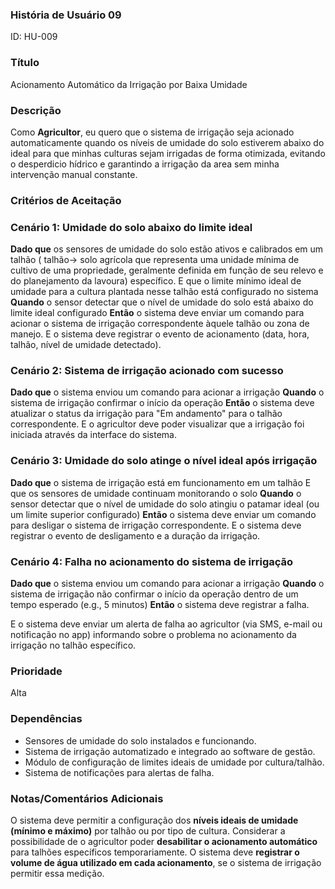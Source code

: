 ### História de Usuário 09
ID: HU-009

### Título
Acionamento Automático da Irrigação por Baixa Umidade

### Descrição

Como **Agricultor**, eu quero que o sistema de irrigação seja acionado automaticamente quando os níveis de umidade do solo estiverem abaixo do ideal para que minhas culturas sejam irrigadas de forma otimizada, evitando o desperdicio hídrico e garantindo a irrigação da area sem minha intervenção manual constante.

### Critérios de Aceitação
### Cenário 1: Umidade do solo abaixo do limite ideal

**Dado que** os sensores de umidade do solo estão ativos e calibrados em um talhão ( talhão-> solo agrícola que  representa uma unidade mínima de cultivo de uma propriedade, geralmente definida em função de seu relevo e do planejamento da lavoura) específico.
E que o limite mínimo ideal de umidade para a cultura plantada nesse talhão está configurado no sistema
**Quando** o sensor detectar que o nível de umidade do solo está abaixo do limite ideal configurado
**Então** o sistema deve enviar um comando para acionar o sistema de irrigação correspondente àquele talhão ou zona de manejo.
E o sistema deve registrar o evento de acionamento (data, hora, talhão, nível de umidade detectado).

### Cenário 2: Sistema de irrigação acionado com sucesso
**Dado que** o sistema enviou um comando para acionar a irrigação
**Quando** o sistema de irrigação confirmar o início da operação
**Então** o sistema deve atualizar o status da irrigação para "Em andamento" para o talhão correspondente.
E o agricultor deve poder visualizar que a irrigação foi iniciada através da interface do sistema.

### Cenário 3: Umidade do solo atinge o nível ideal após irrigação
**Dado que** o sistema de irrigação está em funcionamento em um talhão
E que os sensores de umidade continuam monitorando o solo
**Quando** o sensor detectar que o nível de umidade do solo atingiu o patamar ideal (ou um limite superior configurado)
**Então** o sistema deve enviar um comando para desligar o sistema de irrigação correspondente.
E o sistema deve registrar o evento de desligamento e a duração da irrigação.

### Cenário 4: Falha no acionamento do sistema de irrigação
**Dado que** o sistema enviou um comando para acionar a irrigação
**Quando** o sistema de irrigação não confirmar o início da operação dentro de um tempo esperado (e.g., 5 minutos)
**Então** o sistema deve registrar a falha.

E o sistema deve enviar um alerta de falha ao agricultor (via SMS, e-mail ou notificação no app) informando sobre o problema no acionamento da irrigação no talhão específico.

### Prioridade
Alta

### Dependências
- Sensores de umidade do solo instalados e funcionando.
- Sistema de irrigação automatizado e integrado ao software de gestão.
- Módulo de configuração de limites ideais de umidade por cultura/talhão.
- Sistema de notificações para alertas de falha.

### Notas/Comentários Adicionais
O sistema deve permitir a configuração dos **níveis ideais de umidade (mínimo e máximo)** por talhão ou por tipo de cultura.
Considerar a possibilidade de o agricultor poder **desabilitar o acionamento automático** para talhões específicos temporariamente.
O sistema deve **registrar o volume de água utilizado em cada acionamento**, se o sistema de irrigação permitir essa medição.
